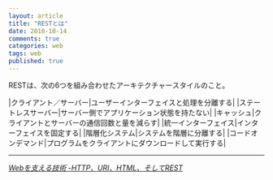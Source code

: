 ```yaml
---
layout: article
title: "RESTとは"
date: 2010-10-14
comments: true
categories: web
tags: web
published: true
---
```


RESTは、次の6つを組み合わせたアーキテクチャースタイルのこと。

|クライアント／サーバー|ユーザーインターフェイスと処理を分離する|
|ステートレスサーバー|サーバー側でアプリケーション状態を持たない|
|キャッシュ|クライアントとサーバーの通信回数と量を減らす|
|統一インターフェイス|インターフェイスを固定する|
|階層化システム|システムを階層に分離する|
|コードオンデマンド|プログラムをクライアントにダウンロードして実行する|

* * *
<cite>[Webを支える技術 -HTTP、URI、HTML、そしてREST](http://www.amazon.co.jp/dp/4774142042/ruedap-22)</cite>
